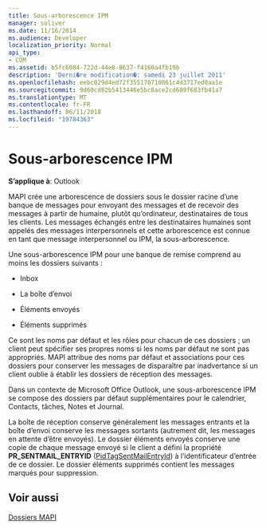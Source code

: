 ```yaml
---
title: Sous-arborescence IPM
manager: soliver
ms.date: 11/16/2014
ms.audience: Developer
localization_priority: Normal
api_type:
- COM
ms.assetid: b5fc6084-722d-44e8-8637-f4160a4fb19b
description: 'Derni�re modification�: samedi 23 juillet 2011'
ms.openlocfilehash: eebc029d4ed72f355170710061c4d3717ed0aa1e
ms.sourcegitcommit: 9d60cd82b5413446e5bc8ace2cd689f683fb41a7
ms.translationtype: MT
ms.contentlocale: fr-FR
ms.lasthandoff: 06/11/2018
ms.locfileid: "19784363"
---
```

# <a name="ipm-subtree"></a>Sous-arborescence IPM

  
  
**S’applique à**: Outlook 
  
MAPI crée une arborescence de dossiers sous le dossier racine d’une banque de messages pour envoyant des messages et de recevoir des messages à partir de humaine, plutôt qu’ordinateur, destinataires de tous les clients. Les messages échangés entre les destinataires humaines sont appelés des messages interpersonnels et cette arborescence est connue en tant que message interpersonnel ou IPM, la sous-arborescence. 
  
Une sous-arborescence IPM pour une banque de remise comprend au moins les dossiers suivants :
  
- Inbox
    
- La boîte d’envoi
    
- Éléments envoyés
    
- Éléments supprimés
    
Ce sont les noms par défaut et les rôles pour chacun de ces dossiers ; un client peut spécifier ses propres noms si les noms par défaut ne sont pas appropriés. MAPI attribue des noms par défaut et associations pour ces dossiers pour conserver les messages de disparaître par inadvertance si un client oublie à établir les dossiers de réception des messages. 
  
Dans un contexte de Microsoft Office Outlook, une sous-arborescence IPM se compose des dossiers par défaut supplémentaires pour le calendrier, Contacts, tâches, Notes et Journal.
  
La boîte de réception conserve généralement les messages entrants et la boîte d’envoi conserve les messages sortants (autrement dit, les messages en attente d’être envoyés). Le dossier éléments envoyés conserve une copie de chaque message envoyé si le client a défini la propriété **PR_SENTMAIL_ENTRYID** ([PidTagSentMailEntryId](pidtagsentmailentryid-canonical-property.md)) à l’identificateur d’entrée de ce dossier. Le dossier éléments supprimés contient les messages marqués pour suppression. 
  
## <a name="see-also"></a>Voir aussi



[Dossiers MAPI](mapi-folders.md)

